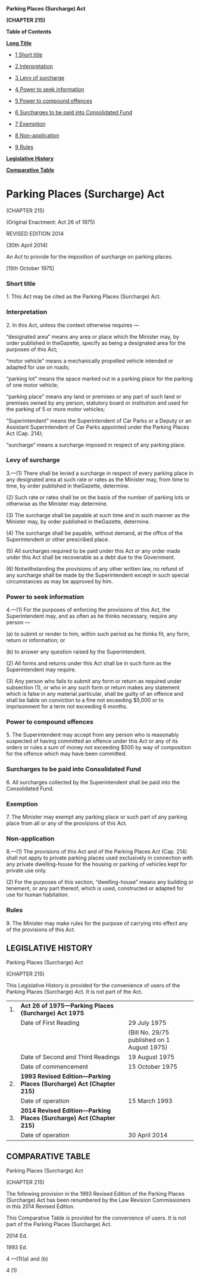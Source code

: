 **Parking Places (Surcharge) Act**

**(CHAPTER 215)**

**Table of Contents**

[**Long Title**](#Parking-Places-Surcharge-Act)

- [1 Short title](#Short-title)

- [2 Interpretation](#Interpretation)

- [3 Levy of surcharge](#Levy-of-surcharge)

- [4 Power to seek information](#Power-to-seek-information)

- [5 Power to compound offences](#Power-to-compound-offences)

- [6 Surcharges to be paid into Consolidated Fund](#Surcharges-to-be-paid-into-Consolidated-Fund)

- [7 Exemption](#Exemption)

- [8 Non-application](#Non-application)

- [9 Rules](#Rules)

[**Legislative History**](#Legislative-History)

[**Comparative Table**](#Comparative-Table)

# Parking Places (Surcharge) Act

(CHAPTER 215)

(Original Enactment: Act 26 of 1975)

REVISED EDITION 2014

(30th April 2014)

An Act to provide for the imposition of surcharge on parking places.

[15th October 1975]

### Short title

1\. This Act may be cited as the Parking Places (Surcharge) Act.

### Interpretation

2\. In this Act, unless the context otherwise requires —

“designated area” means any area or place which the Minister may, by order published in theGazette, specify as being a designated area for the purposes of this Act;

“motor vehicle” means a mechanically propelled vehicle intended or adapted for use on roads;

“parking lot” means the space marked out in a parking place for the parking of one motor vehicle;

“parking place” means any land or premises or any part of such land or premises owned by any person, statutory board or institution and used for the parking of 5 or more motor vehicles;

“Superintendent” means the Superintendent of Car Parks or a Deputy or an Assistant Superintendent of Car Parks appointed under the Parking Places Act (Cap. 214);

“surcharge” means a surcharge imposed in respect of any parking place.

### Levy of surcharge

3\.—(1) There shall be levied a surcharge in respect of every parking place in any designated area at such rate or rates as the Minister may, from time to time, by order published in theGazette, determine.

(2) Such rate or rates shall be on the basis of the number of parking lots or otherwise as the Minister may determine.

(3) The surcharge shall be payable at such time and in such manner as the Minister may, by order published in theGazette, determine.

(4) The surcharge shall be payable, without demand, at the office of the Superintendent or other prescribed place.

(5) All surcharges required to be paid under this Act or any order made under this Act shall be recoverable as a debt due to the Government.

(6) Notwithstanding the provisions of any other written law, no refund of any surcharge shall be made by the Superintendent except in such special circumstances as may be approved by him.

### Power to seek information

4\.—(1) For the purposes of enforcing the provisions of this Act, the Superintendent may, and as often as he thinks necessary, require any person —

(a) to submit or render to him, within such period as he thinks fit, any form, return or information; or

(b) to answer any question raised by the Superintendent.

(2) All forms and returns under this Act shall be in such form as the Superintendent may require.

(3) Any person who fails to submit any form or return as required under subsection (1), or who in any such form or return makes any statement which is false in any material particular, shall be guilty of an offence and shall be liable on conviction to a fine not exceeding $5,000 or to imprisonment for a term not exceeding 6 months.

### Power to compound offences

5\. The Superintendent may accept from any person who is reasonably suspected of having committed an offence under this Act or any of its orders or rules a sum of money not exceeding $500 by way of composition for the offence which may have been committed.

### Surcharges to be paid into Consolidated Fund

6\. All surcharges collected by the Superintendent shall be paid into the Consolidated Fund.

### Exemption

7\. The Minister may exempt any parking place or such part of any parking place from all or any of the provisions of this Act.

### Non-application

8\.—(1) The provisions of this Act and of the Parking Places Act (Cap. 214) shall not apply to private parking places used exclusively in connection with any private dwelling-house for the housing or parking of vehicles kept for private use only.

(2) For the purposes of this section, “dwelling-house” means any building or tenement, or any part thereof, which is used, constructed or adapted for use for human habitation.

### Rules

9\. The Minister may make rules for the purpose of carrying into effect any of the provisions of this Act.

## LEGISLATIVE HISTORY

Parking Places (Surcharge) Act

(CHAPTER 215)

This Legislative History is provided for the convenience of users of the Parking Places (Surcharge) Act. It is not part of the Act.

||||
|:-|:-|:-|
|1.|**Act 26 of 1975—Parking Places (Surcharge) Act 1975**|
||Date of First Reading|29 July 1975|
|||(Bill No. 29/75 published on 1 August 1975)|
||Date of Second and Third Readings|19 August 1975|
||Date of commencement|15 October 1975|
|2.|**1993 Revised Edition—Parking Places (Surcharge) Act (Chapter 215)**|
||Date of operation|15 March 1993|
|3.|**2014 Revised Edition—Parking Places (Surcharge) Act (Chapter 215)**|
||Date of operation|30 April 2014|
## COMPARATIVE TABLE

Parking Places (Surcharge) Act

(CHAPTER 215)

The following provision in the 1993 Revised Edition of the Parking Places (Surcharge) Act has been renumbered by the Law Revision Commissioners in this 2014 Revised Edition.

This Comparative Table is provided for the convenience of users. It is not part of the Parking Places (Surcharge) Act.

2014 Ed\. 

1993 Ed\. 

4 —(1)(a) and (b)

4 (1)

